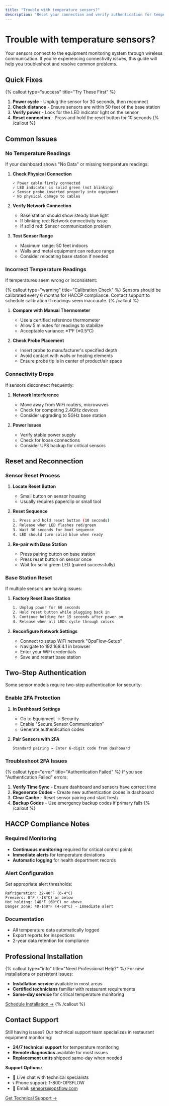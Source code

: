 ```yaml
---
title: "Trouble with temperature sensors?"
description: "Reset your connection and verify authentication for temperature monitoring equipment."
---
```


# Trouble with temperature sensors?

Your sensors connect to the equipment monitoring system through wireless communication. If you're experiencing connectivity issues, this guide will help you troubleshoot and resolve common problems.

## Quick Fixes

{% callout type="success" title="Try These First" %}
1. **Power cycle** - Unplug the sensor for 30 seconds, then reconnect
2. **Check distance** - Ensure sensors are within 50 feet of the base station
3. **Verify power** - Look for the LED indicator light on the sensor
4. **Reset connection** - Press and hold the reset button for 10 seconds
{% /callout %}

## Common Issues

### No Temperature Readings

If your dashboard shows "No Data" or missing temperature readings:

1. **Check Physical Connection**
   ```
   ✓ Power cable firmly connected
   ✓ LED indicator is solid green (not blinking)
   ✓ Sensor probe inserted properly into equipment
   ✓ No physical damage to cables
   ```

2. **Verify Network Connection**
   - Base station should show steady blue light
   - If blinking red: Network connectivity issue
   - If solid red: Sensor communication problem

3. **Test Sensor Range**
   - Maximum range: 50 feet indoors
   - Walls and metal equipment can reduce range
   - Consider relocating base station if needed

### Incorrect Temperature Readings

If temperatures seem wrong or inconsistent:

{% callout type="warning" title="Calibration Check" %}
Sensors should be calibrated every 6 months for HACCP compliance. Contact support to schedule calibration if readings seem inaccurate.
{% /callout %}

1. **Compare with Manual Thermometer**
   - Use a certified reference thermometer
   - Allow 5 minutes for readings to stabilize
   - Acceptable variance: ±1°F (±0.5°C)

2. **Check Probe Placement**
   - Insert probe to manufacturer's specified depth
   - Avoid contact with walls or heating elements
   - Ensure probe tip is in center of product/air space

### Connectivity Drops

If sensors disconnect frequently:

1. **Network Interference**
   - Move away from WiFi routers, microwaves
   - Check for competing 2.4GHz devices
   - Consider upgrading to 5GHz base station

2. **Power Issues**
   - Verify stable power supply
   - Check for loose connections
   - Consider UPS backup for critical sensors

## Reset and Reconnection

### Sensor Reset Process

1. **Locate Reset Button**
   - Small button on sensor housing
   - Usually requires paperclip or small tool

2. **Reset Sequence**
   ```bash
   1. Press and hold reset button (10 seconds)
   2. Release when LED flashes red/green
   3. Wait 30 seconds for boot sequence
   4. LED should turn solid blue when ready
   ```

3. **Re-pair with Base Station**
   - Press pairing button on base station
   - Press reset button on sensor once
   - Wait for solid green LED (paired successfully)

### Base Station Reset

If multiple sensors are having issues:

1. **Factory Reset Base Station**
   ```bash
   1. Unplug power for 60 seconds
   2. Hold reset button while plugging back in
   3. Continue holding for 15 seconds after power on
   4. Release when all LEDs cycle through colors
   ```

2. **Reconfigure Network Settings**
   - Connect to setup WiFi network "OpsFlow-Setup"
   - Navigate to 192.168.4.1 in browser
   - Enter your WiFi credentials
   - Save and restart base station

## Two-Step Authentication

Some sensor models require two-step authentication for security:

### Enable 2FA Protection

1. **In Dashboard Settings**
   - Go to Equipment → Security
   - Enable "Secure Sensor Communication"
   - Generate authentication codes

2. **Pair Sensors with 2FA**
   ```
   Standard pairing → Enter 6-digit code from dashboard
   ```

### Troubleshoot 2FA Issues

{% callout type="error" title="Authentication Failed" %}
If you see "Authentication Failed" errors:

1. **Verify Time Sync** - Ensure dashboard and sensors have correct time
2. **Regenerate Codes** - Create new authentication codes in dashboard  
3. **Clear Cache** - Reset sensor pairing and start fresh
4. **Backup Codes** - Use emergency backup codes if primary fails
{% /callout %}

## HACCP Compliance Notes

### Required Monitoring

- **Continuous monitoring** required for critical control points
- **Immediate alerts** for temperature deviations
- **Automatic logging** for health department records

### Alert Configuration

Set appropriate alert thresholds:

```
Refrigeration: 32-40°F (0-4°C)
Freezers: 0°F (-18°C) or below
Hot holding: 140°F (60°C) or above
Danger zone: 40-140°F (4-60°C) - Immediate alert
```

### Documentation

- All temperature data automatically logged
- Export reports for inspections
- 2-year data retention for compliance

## Professional Installation

{% callout type="info" title="Need Professional Help?" %}
For new installations or persistent issues:

- **Installation service** available in most areas
- **Certified technicians** familiar with restaurant requirements
- **Same-day service** for critical temperature monitoring

[Schedule Installation →](/docs/support/contact)
{% /callout %}

## Contact Support

Still having issues? Our technical support team specializes in restaurant equipment monitoring:

- **24/7 technical support** for temperature monitoring
- **Remote diagnostics** available for most issues
- **Replacement units** shipped same-day when needed

**Support Options:**
- 💬 Live chat with technical specialists
- 📞 Phone support: 1-800-OPSFLOW
- 📧 Email: sensors@opsflow.com

[Get Technical Support →](/docs/support/contact)
